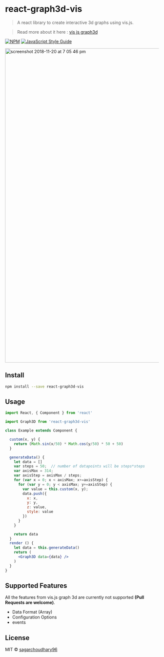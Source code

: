 # react-graph3d-vis

> A react library to create interactive 3d graphs using vis.js.

> Read more about it here : [vis js graph3d](http://visjs.org/docs/graph3d/index.html)

[![NPM](https://img.shields.io/npm/v/react-graph3d-vis.svg)](https://www.npmjs.com/package/react-graph3d-vis) [![JavaScript Style Guide](https://img.shields.io/badge/code_style-standard-brightgreen.svg)](https://standardjs.com)


<img width="1030" alt="screenshot 2018-11-20 at 7 05 46 pm" src="https://user-images.githubusercontent.com/16102594/48776968-4e53eb80-ecf7-11e8-8f2e-b13ed0dcb2db.png">

## Install

```bash
npm install --save react-graph3d-vis
```

## Usage

```jsx
import React, { Component } from 'react'

import Graph3D from 'react-graph3d-vis'

class Example extends Component {

  custom(x, y) {
    return (Math.sin(x/50) * Math.cos(y/50) * 50 + 50)
  }

  generateData() {
    let data = []
    var steps = 50;  // number of datapoints will be steps*steps
    var axisMax = 314;
    var axisStep = axisMax / steps;
    for (var x = 0; x < axisMax; x+=axisStep) {
      for (var y = 0; y < axisMax; y+=axisStep) {
        var value = this.custom(x, y);
        data.push({
          x: x,
          y: y,
          z: value,
          style: value
        })
      }
    }

    return data
  }
  render () {
    let data = this.generateData()
    return (
      <Graph3D data={data} />
    )
  }
}
```

## Supported Features
All the features from vis.js graph 3d are currently not supported **(Pull Requests are welcome)**.

 * Data Format (Array)
 * Configuration Options
 * events

## License

MIT © [sagarchoudhary96](https://github.com/sagarchoudhary96)
